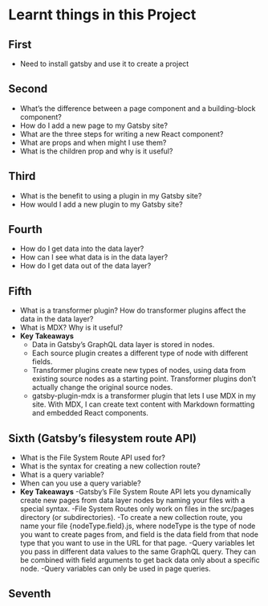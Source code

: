 # Learnt things in this Project

## First
- Need to install gatsby and use it to create a project
## Second
- What’s the difference between a page component and a building-block component?
- How do I add a new page to my Gatsby site?
- What are the three steps for writing a new React component?
- What are props and when might I use them?
- What is the children prop and why is it useful?
## Third
- What is the benefit to using a plugin in my Gatsby site?
- How would I add a new plugin to my Gatsby site?
## Fourth
- How do I get data into the data layer?
- How can I see what data is in the data layer?
- How do I get data out of the data layer?

## Fifth
- What is a transformer plugin? How do transformer plugins affect the data in the data layer?
- What is MDX? Why is it useful?
- **Key Takeaways**
  - Data in Gatsby’s GraphQL data layer is stored in nodes.
  - Each source plugin creates a different type of node with different fields.
  - Transformer plugins create new types of nodes, using data from existing source nodes as a starting point. Transformer plugins don’t actually change the original source nodes.
  - gatsby-plugin-mdx is a transformer plugin that lets I use MDX in my site. With MDX, I can create text content with Markdown formatting and embedded React components.
## Sixth (Gatsby’s filesystem route API)
- What is the File System Route API used for?
- What is the syntax for creating a new collection route?
- What is a query variable?
- When can you use a query variable?
- **Key Takeaways**
  -Gatsby’s File System Route API lets you dynamically create new pages from data layer nodes by naming your files with a special syntax.
  -File System Routes only work on files in the src/pages directory (or subdirectories).
  -To create a new collection route, you name your file {nodeType.field}.js, where nodeType is the type of node you want to create pages from, and field is the data field from that node type that you want to use in the URL for that page.
  -Query variables let you pass in different data values to the same GraphQL query. They can be combined with field arguments to get back data only about a specific node.
  -Query variables can only be used in page queries.

## Seventh